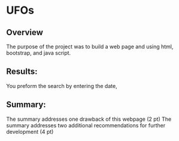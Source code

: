 # UFOs

## Overview 

The purpose of the project was to build a web page and using html, bootstrap, and java script. 
## Results:

You preform the search by entering the date, 
## Summary:

The summary addresses one drawback of this webpage (2 pt)
The summary addresses two additional recommendations for further development (4 pt)
